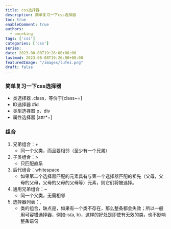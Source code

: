 ```yaml
---
title: css选择器
description: 简单复习一下css选择器
toc: true
enableComment: true
authors:
  - onceking 
tags: ['css']
categories: ['css']
series:
date: 2023-08-08T19:26:00+08:00
lastmod: 2023-08-08T19:26:00+08:00 
featuredImage: "/images/lufei.png"
draft: false
---
```


### 简单复习一下css选择器
- 类选择器  .class，等价于[class~=]
- ID选择器  #id
- 类型选择器   p，div
- 属性选择器  [attr*=]

### 组合
1. 兄弟组合：+ 
   - 同一个父类，而且要相邻（至少有一个兄弟）
2. 子类组合：>
   - 只匹配直系
3. 后代组合：whitespace
   - 如果第二个选择器匹配的元素具有与第一个选择器匹配的祖先（父母，父母的父母，父母的父母的父母等）元素，则它们将被选择。
4. 通用兄弟组合：~
   - 同一个父类，无需相邻
5. 选择器列表：,
   - 类的组合，缺点是，如果有一个类不存在，那么整条都会失效；所以一般用可容错选择器，例如:is(a, b)，这样的好处是即使有无效的类，也不影响整条语句
   

